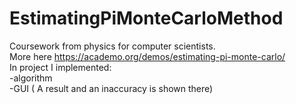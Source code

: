 # EstimatingPiMonteCarloMethod
Coursework from physics for computer scientists. <br />
More here https://academo.org/demos/estimating-pi-monte-carlo/ <br />
In project I implemented: <br />
  -algorithm <br />
  -GUI ( A result and an inaccuracy is shown there)
  
